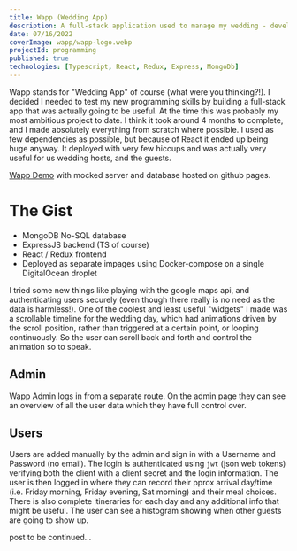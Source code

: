 ```yaml
---
title: Wapp (Wedding App)
description: A full-stack application used to manage my wedding - developed from scratch, deployed and used in production using Docker. Making use of the MERN stack, Wapp allows guests to login, record a meal choice and receive other information about the wedding.
date: 07/16/2022
coverImage: wapp/wapp-logo.webp
projectId: programming
published: true
technologies: [Typescript, React, Redux, Express, MongoDb]
---
```


Wapp stands for "Wedding App" of course (what were you thinking?!). I decided I needed to test my new programming skills by building a full-stack app that was actually going to be useful. At the time this was probably my most ambitious project to date. I think it took around 4 months to complete, and I made absolutely everything from scratch where possible. I used as few dependencies as possible, but because of React it ended up being huge anyway. It deployed with very few hiccups <!--[(discussed here)](#hiccups)--> and was actually very useful for us wedding hosts, and the guests.

[Wapp Demo]() with mocked server and database hosted on github pages.

# The Gist

- MongoDB No-SQL database
- ExpressJS backend (TS of course)
- React / Redux frontend
- Deployed as separate impages using Docker-compose on a single DigitalOcean droplet

I tried some new things like playing with the google maps api, and authenticating users securely (even though there really is no need as the data is harmless!). One of the coolest and least useful "widgets" I made was a scrollable timeline for the wedding day, which had animations driven by the scroll position, rather than triggered at a certain point, or looping continuously. So the user can scroll back and forth and control the animation so to speak.

## Admin

Wapp Admin logs in from a separate route. On the admin page they can see an overview of all the user data which they have full control over.

## Users

Users are added manually by the admin and sign in with a Username and Password (no email). The login is authenticated using `jwt` (json web tokens) verifying both the client with a client secret and the login information. The user is then logged in where they can record their pprox arrival day/time (i.e. Friday morning, Friday evening, Sat morning) and their meal choices. There is also complete itineraries for each day and any additional info that might be useful.
The user can see a histogram showing when other guests are going to show up.

post to be continued...
